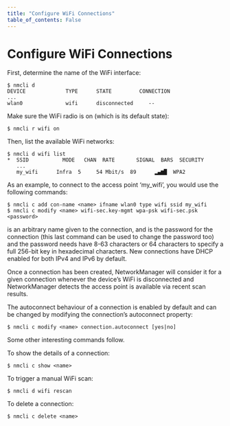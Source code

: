 ```yaml
---
title: "Configure WiFi Connections"
table_of_contents: False
---
```


# Configure WiFi Connections

First, determine the name of the WiFi interface:

```
$ nmcli d
DEVICE             TYPE      STATE         CONNECTION
...
wlan0              wifi      disconnected     --
```

Make sure the WiFi radio is on (which is its default state):

```
$ nmcli r wifi on
```

Then, list the available WiFi networks:

```
$ nmcli d wifi list
*  SSID           MODE   CHAN  RATE       SIGNAL  BARS  SECURITY         
   ...
   my_wifi      Infra  5     54 Mbit/s  89      ▂▄▆█  WPA2      
```

As an example, to connect to the access point ‘my_wifi’, you would use the
following commands:

```
$ nmcli c add con-name <name> ifname wlan0 type wifi ssid my_wifi
$ nmcli c modify <name> wifi-sec.key-mgmt wpa-psk wifi-sec.psk <password>
```

<name> is an arbitrary name given to the connection, and <password> is the
password for the connection (this last command can be used to change the
password too) and the password needs have 8-63 characters or 64 characters to
specify a full 256-bit key in hexadecimal characters. New connections have DHCP enabled
for both IPv4 and IPv6 by default.

Once a connection has been created, NetworkManager will consider it for
a given connection whenever the device’s WiFi is disconnected and NetworkManager
detects the access point is available via recent scan results.

The autoconnect behaviour of a connection is enabled by default and can be changed
by modifying the connection’s autoconnect property:

```
$ nmcli c modify <name> connection.autoconnect [yes|no]
```

Some other interesting commands follow.

To show the details of a connection:

```
$ nmcli c show <name>
```

To trigger a manual WiFi scan:

```
$ nmcli d wifi rescan
```

To delete a connection:

```
$ nmcli c delete <name>
```
